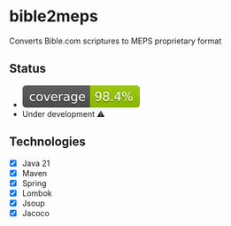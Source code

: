 # bible2meps
Converts Bible.com scriptures to MEPS proprietary format
## Status
- ![Coverage](.github/badges/jacoco.svg)
- Under development :warning:
## Technologies
- [x] Java 21
- [x] Maven
- [x] Spring
- [x] Lombok
- [x] Jsoup
- [x] Jacoco